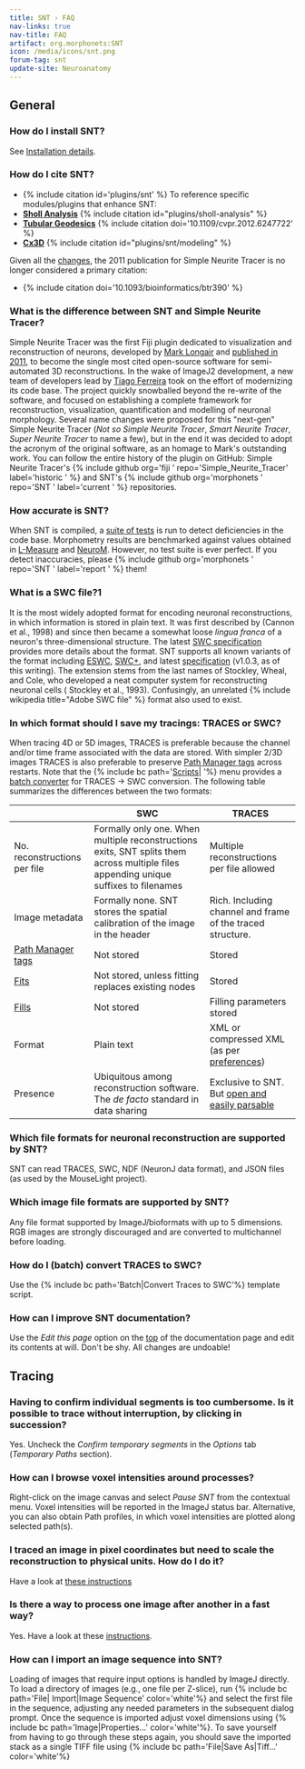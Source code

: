 ```yaml
---
title: SNT › FAQ
nav-links: true
nav-title: FAQ
artifact: org.morphonets:SNT
icon: /media/icons/snt.png
forum-tag: snt
update-site: Neuroanatomy
---
```


## General

### How do I install SNT?

See [Installation details](/plugins/snt/index#installation).

### How do I cite SNT?

- {% include citation id='plugins/snt' %}
To reference specific modules/plugins that enhance SNT:
- **[Sholl Analysis](/plugins/sholl-analysis)**
  {% include citation id="plugins/sholl-analysis" %}
- **[Tubular Geodesics](/plugins/snt/tubular-geodesics)**
  {% include citation doi='10.1109/cvpr.2012.6247722' %}
- **[Cx3D](/plugins/snt/modeling)**
  {% include citation id="plugins/snt/modeling" %}

Given all the [changes](#what-is-the-difference-between-snt-and-simple-neurite-tracer), the 2011 publication for Simple Neurite Tracer is no longer considered a primary citation:

- {% include citation doi='10.1093/bioinformatics/btr390' %}

### What is the difference between SNT and Simple Neurite Tracer?

Simple Neurite Tracer was the first Fiji plugin dedicated to visualization and reconstruction of neurons, developed by [Mark Longair](/people/mhl) and [published in 2011](#how-do-i-cite-snt), to become the single most cited open-source software for semi-automated 3D reconstructions. In the wake of ImageJ2 development, a new team of developers lead by [Tiago Ferreira](/people/tferr) took on the effort of modernizing its code base. The project quickly snowballed beyond the re-write of the software, and focused on establishing a complete framework for reconstruction, visualization, quantification and modelling of neuronal morphology. Several name changes were proposed for this "next-gen" Simple Neurite Tracer (*Not so Simple Neurite Tracer*, *Smart Neurite Tracer*, *Super Neurite Tracer* to name a few), but in the end it was decided to adopt the acronym of the original software, as an homage to Mark's outstanding work. You can follow the entire history of the plugin on GitHub: Simple Neurite Tracer's {% include github org='fiji ' repo='Simple_Neurite_Tracer' label='historic ' %} and SNT's {% include github org='morphonets ' repo='SNT ' label='current ' %} repositories.

### How accurate is SNT?

When SNT is compiled, a [suite of tests](https://github.com/morphonets/SNT/tree/-/src/test/java/sc/fiji/snt) is run to detect deficiencies in the code base. Morphometry results are benchmarked against values obtained in [L-Measure](http://cng.gmu.edu:8080/Lm/) and [NeuroM](https://github.com/BlueBrain/NeuroM). However, no test suite is ever perfect. If you detect inaccuracies, please {% include github org='morphonets ' repo='SNT ' label='report ' %} them\!

### What is a SWC file?1
<span id="swc"></span>
It is the most widely adopted format for encoding neuronal reconstructions, in which information is stored in plain text. It was first described by (Cannon et al., 1998) and since then became a somewhat loose *lingua franca* of a neuron's three-dimensional structure. The latest [SWC specification](https://swc-specification.readthedocs.io/en/latest/index.html) provides more details about the format. SNT supports all known variants of the format including [ESWC](https://www.nature.com/articles/sdata2017207), [SWC+](https://neuroinformatics.nl/swcPlus/), and latest [specification](https://swc-specification.readthedocs.io/en/latest/index.html) (v1.0.3, as of this writing). The extension stems from the last names of Stockley, Wheal, and Cole, who developed a neat computer system for reconstructing neuronal cells ( Stockley et al., 1993). Confusingly, an unrelated {% include wikipedia title="Adobe SWC file" %} format also used to exist.

### In which format should I save my tracings: TRACES or SWC?
<span id="file-format"></span>
When tracing 4D or 5D images, TRACES is preferable because the channel and/or time frame associated with the data are stored. With simpler 2/3D images TRACES is also preferable to preserve [Path Manager tags](/plugins/snt/manual#tag) across restarts. Note that the {% include bc path='[Scripts](/plugins/snt/manual#scripts)| '%} menu provides a [batch converter](#convert) for TRACES → SWC conversion. The following table summarizes the differences between the two formats:

|                                              | SWC                                                                                                                                  | TRACES                                                                                      |
|----------------------------------------------|--------------------------------------------------------------------------------------------------------------------------------------|---------------------------------------------------------------------------------------------|
| No. reconstructions per file                 | Formally only one. When multiple reconstructions exits, SNT splits them across multiple files appending unique suffixes to filenames | Multiple reconstructions per file allowed                                                   |
| Image metadata                               | Formally none. SNT stores the spatial calibration of the image in the header                                                         | Rich. Including channel and frame of the traced structure.                                  |
| [Path Manager tags](/plugins/snt/manual#tag) | Not stored                                                                                                                           | Stored                                                                                      |
| [Fits](/plugins/snt/manual#refinefit)        | Not stored, unless fitting replaces existing nodes                                                                                   | Stored                                                                                      |
| [Fills](/plugins/snt/manual#fill)            | Not stored                                                                                                                           | Filling parameters stored                                                                   |
| Format                                       | Plain text                                                                                                                           | XML or compressed XML (as per [preferences](/plugins/snt/manual#misc))                      |
| Presence                                     | Ubiquitous among reconstruction software. The *de facto* standard in data sharing                                                    | Exclusive to SNT. But [open and easily parsable](/plugins/snt/extending#traces-file-format) |

### Which file formats for neuronal reconstruction are supported by SNT?
SNT can read TRACES, SWC, NDF (NeuronJ data format), and JSON files (as used by the MouseLight project).

### Which image file formats are supported by SNT?
Any file format supported by ImageJ/bioformats with up to 5 dimensions. RGB images are strongly discouraged and are converted to multichannel before loading.

### How do I (batch) convert TRACES to SWC?
Use the {% include bc path='Batch|Convert Traces to SWC'%} template script.

### How can I improve SNT documentation?
Use the *Edit this page* option on the <a href="#top">top</a> of the documentation page and edit its contents at will. Don't be shy. All changes are undoable\!

## Tracing

### Having to confirm individual segments is too cumbersome. Is it possible to trace without interruption, by clicking in succession?
Yes. Uncheck the *Confirm temporary segments* in the *Options* tab (*Temporary Paths* section).

### How can I browse voxel intensities around processes?
Right-click on the image canvas and select *Pause SNT* from the contextual menu. Voxel intensities will be reported in the ImageJ status bar.
Alternative, you can also obtain Path profiles, in which voxel intensities are plotted along selected path(s).

### I traced an image in pixel coordinates but need to scale the reconstruction to physical units. How do I do it?
Have a look at [these instructions](https://forum.image.sc/t/how-to-set-the-correct-scale-micrometer-um-of-traced-cell-in-sholl-analysis/84764/4)

### Is there a way to process one image after another in a fast way?
Yes. Have a look at these [instructions](https://forum.image.sc/t/simple-neurite-tracer-for-multiple-2d-images/22564/6?u=tferr).

### How can I import an image sequence into SNT?
Loading of images that require input options is handled by ImageJ directly. To load a directory of images (e.g., one file per Z-slice), run {% include bc path='File| Import|Image Sequence' color='white'%} and select the first file in the sequence, adjusting any needed parameters in the subsequent dialog prompt. Once the sequence is imported adjust voxel dimensions using {% include bc path='Image|Properties...' color='white'%}. To save yourself from having to go through these steps again, you should save the imported stack as a single TIFF file using {% include bc path='File|Save As|Tiff...' color='white'%}
